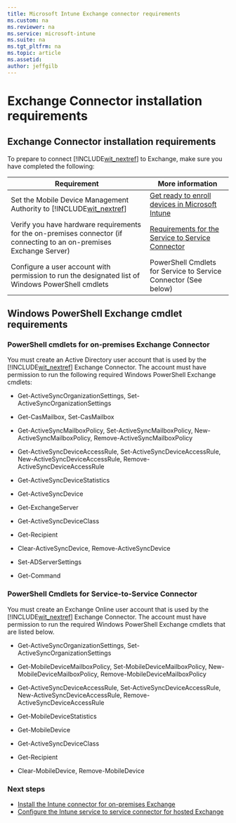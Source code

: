 ```yaml
---
title: Microsoft Intune Exchange connector requirements
ms.custom: na
ms.reviewer: na
ms.service: microsoft-intune
ms.suite: na
ms.tgt_pltfrm: na
ms.topic: article
ms.assetid: 
author: jeffgilb
---
```

# Exchange Connector installation requirements

## Exchange Connector installation requirements
To prepare to connect [!INCLUDE[wit_nextref](../includes/wit_nextref_md.md)] to Exchange, make sure you have completed the following:

|Requirement|More information|
|---------------|--------------------|
|Set the Mobile Device Management Authority to [!INCLUDE[wit_nextref](./includes/wit_nextref_md.md)]|[Get ready to enroll devices in Microsoft Intune](get-ready-to-enroll-devices-in-microsoft-intune.md)|
|Verify you have hardware requirements for the on-premises connector (if connecting to an on-premises Exchange Server)|[Requirements for the Service to Service Connector](network-infrastructure-requirements-for-microsoft-intune.md#BKMK_ServiceConnectorReqs)|
|Configure a user account with permission to run the designated list of Windows PowerShell cmdlets|PowerShell Cmdlets for Service to Service Connector (See below)|

## Windows PowerShell Exchange cmdlet requirements

### PowerShell cmdlets for on-premises Exchange Connector
You must create an Active Directory user account that is used by the [!INCLUDE[wit_nextref](./includes/wit_nextref_md.md)] Exchange Connector. The account must have permission to run the following required Windows PowerShell Exchange cmdlets:

-   Get-ActiveSyncOrganizationSettings, Set-ActiveSyncOrganizationSettings

-   Get-CasMailbox, Set-CasMailbox

-   Get-ActiveSyncMailboxPolicy, Set-ActiveSyncMailboxPolicy, New-ActiveSyncMailboxPolicy, Remove-ActiveSyncMailboxPolicy

-   Get-ActiveSyncDeviceAccessRule, Set-ActiveSyncDeviceAccessRule, New-ActiveSyncDeviceAccessRule, Remove-ActiveSyncDeviceAccessRule

-   Get-ActiveSyncDeviceStatistics

-   Get-ActiveSyncDevice

-   Get-ExchangeServer

-   Get-ActiveSyncDeviceClass

-   Get-Recipient

-   Clear-ActiveSyncDevice, Remove-ActiveSyncDevice

-   Set-ADServerSettings

-   Get-Command


### PowerShell Cmdlets for Service-to-Service Connector
You must create an Exchange Online user account that is used by the [!INCLUDE[wit_nextref](../includes/wit_nextref_md.md)] Exchange Connector. The account must have permission to run the required Windows PowerShell Exchange cmdlets that are listed below.

-   Get-ActiveSyncOrganizationSettings, Set-ActiveSyncOrganizationSettings

-   Get-MobileDeviceMailboxPolicy, Set-MobileDeviceMailboxPolicy, New-MobileDeviceMailboxPolicy, Remove-MobileDeviceMailboxPolicy

-   Get-ActiveSyncDeviceAccessRule, Set-ActiveSyncDeviceAccessRule, New-ActiveSyncDeviceAccessRule, Remove-ActiveSyncDeviceAccessRule

-   Get-MobileDeviceStatistics

-   Get-MobileDevice

-   Get-ActiveSyncDeviceClass

-   Get-Recipient

-   Clear-MobileDevice, Remove-MobileDevice

### Next steps
-   [Install the Intune connector for on-premises Exchange](.\Intune-on-premises-Exchange-connector.md)
-   [Configure the Intune service to service connector for hosted Exchange](.\Intune-service-to-service-Exchange-connector.md)